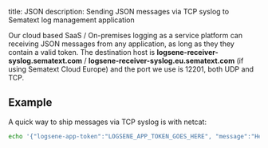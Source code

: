 title: JSON
description: Sending JSON messages via TCP syslog to Sematext log management application

Our cloud based SaaS / On-premises logging as a service platform can receiving JSON messages from any application, as long as they they contain a valid token. The destination host is **logsene-receiver-syslog.sematext.com** / **logsene-receiver-syslog.eu.sematext.com** (if using Sematext Cloud Europe) and the port we use is 12201, both UDP and TCP.

## Example

A quick way to ship messages via TCP syslog is with
netcat:

``` bash
echo '{"logsene-app-token":"LOGSENE_APP_TOKEN_GOES_HERE", "message":"Hello, Logsene!"}' | nc logsene-receiver-syslog.sematext.com 12201
```
